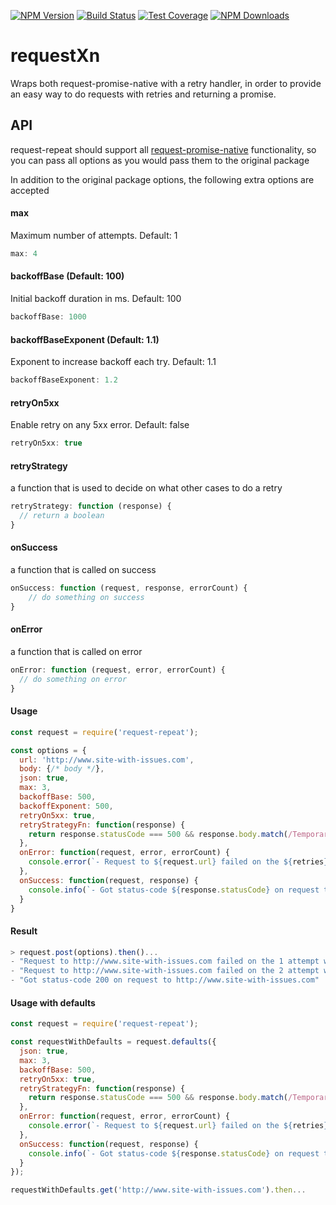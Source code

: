 [![NPM Version][npm-image]][npm-url]
[![Build Status][travis-image]][travis-url]
[![Test Coverage][coveralls-image]][coveralls-url]
[![NPM Downloads][downloads-image]][downloads-url]
# requestXn

Wraps both request-promise-native with a retry handler, in order to provide an easy way to do requests with retries and returning a promise.

## API
request-repeat should support all [request-promise-native](https://github.com/request/request-promise-native) functionality, so you can pass all options as you would pass them to the original package

In addition to the original package options, the following extra options are accepted
#### max
Maximum number of attempts. Default: 1
```js
max: 4
```

#### backoffBase (Default: 100)
Initial backoff duration in ms. Default: 100
```js
backoffBase: 1000
```

#### backoffBaseExponent (Default: 1.1)
Exponent to increase backoff each try. Default: 1.1
```js
backoffBaseExponent: 1.2
```

#### retryOn5xx
Enable retry on any 5xx error. Default: false
```js
retryOn5xx: true
```

#### retryStrategy
a function that is used to decide on what other cases to do a retry
```js
retryStrategy: function (response) {
  // return a boolean
}
```

#### onSuccess
a function that is called on success
```js
onSuccess: function (request, response, errorCount) {
    // do something on success
}
```

#### onError
a function that is called on error
```js
onError: function (request, error, errorCount) {
  // do something on error
}
```
#### Usage
```js
const request = require('request-repeat');

const options = {
  url: 'http://www.site-with-issues.com',
  body: {/* body */},
  json: true,
  max: 3,
  backoffBase: 500,
  backoffExponent: 500,
  retryOn5xx: true,
  retryStrategyFn: function(response) {
    return response.statusCode === 500 && response.body.match(/Temporary error/);
  },
  onError: function(request, error, errorCount) {
    console.error(`- Request to ${request.url} failed on the ${retries} attempt with error ${error.message}`);
  },
  onSuccess: function(request, response) {
    console.info(`- Got status-code ${response.statusCode} on request to ${request.url}`);
  }
}
```

#### Result
```js
> request.post(options).then()...
- "Request to http://www.site-with-issues.com failed on the 1 attempt with RequestError: Error: getaddrinfo ENOTFOUND www.site-with-issues.com www.site-with-issues.com:80"
- "Request to http://www.site-with-issues.com failed on the 2 attempt with RequestError: Error: getaddrinfo ENOTFOUND www.site-with-issues.com www.site-with-issues.com:80"
- "Got status-code 200 on request to http://www.site-with-issues.com"
```

#### Usage with defaults
```js
const request = require('request-repeat');

const requestWithDefaults = request.defaults({
  json: true,
  max: 3,
  backoffBase: 500,
  retryOn5xx: true,
  retryStrategyFn: function(response) {
    return response.statusCode === 500 && response.body.match(/Temporary error/);
  },
  onError: function(request, error, errorCount) {
    console.error(`- Request to ${request.url} failed on the ${retries} attempt with error ${error.message}`);
  },
  onSuccess: function(request, response) {
    console.info(`- Got status-code ${response.statusCode} on request to ${request.url}`);
  }
});

requestWithDefaults.get('http://www.site-with-issues.com').then...
```
[npm-image]: https://img.shields.io/npm/v/request-repeat.svg?style=flat
[npm-url]: https://npmjs.org/package/request-repeat
[travis-image]: https://travis-ci.org/kobik/request-repeat.svg?branch=master
[travis-url]: https://travis-ci.org/kobik/request-repeat
[coveralls-image]: https://coveralls.io/repos/github/kobik/request-repeat/badge.svg?branch=master
[coveralls-url]: https://coveralls.io/repos/github/kobik/request-repeat/badge.svg?branch=master
[downloads-image]: http://img.shields.io/npm/dm/request-repeat.svg?style=flat
[downloads-url]: https://npmjs.org/package/request-repeat